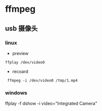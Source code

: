 # ffmpeg

## usb 摄像头

### linux

* preview

```shell
ffplay /dev/video0
```

* recoard

```shell
 ffmpeg -i /dev/video0 /tmp/1.mp4
```

### windows

ffplay -f dshow -i video="Integrated Camera"
